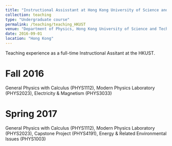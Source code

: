 ```yaml
---
title: "Instructional Assisstant at Hong Kong University of Science and Technology"
collection: teaching
type: "Undergraduate course"
permalink: /teaching/teaching_HKUST
venue: "Department of Physics, Hong Kong University of Science and Technology"
date: 2016-09-01
location: "Hong Kong"
---
```


Teaching experience as a full-time Instructional Assitant at the HKUST.

Fall 2016
======
General Physics with Calculus (PHYS1112), Modern Physics Laboratory (PHYS2023), Electricity & Magnetism (PHYS3033)

Spring 2017
======
General Physics with Calculus (PHYS1112), Modern Physics Laboratory (PHYS2023), Capstone Project (PHYS4191), Energy & Related Environmental Issues (PHYS1003)

